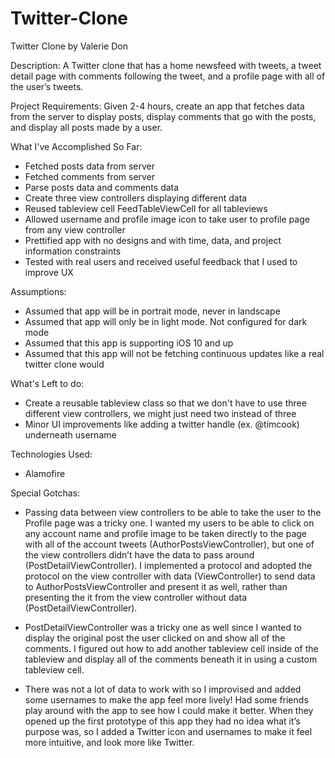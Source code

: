 # Twitter-Clone



Twitter Clone by Valerie Don

Description:
A Twitter clone that has a home newsfeed with tweets, a tweet detail page with comments following the tweet, and a profile page with all of the user’s tweets.

Project Requirements:
Given 2-4 hours, create an app that fetches data from the server to display posts, display comments that go with the posts, and display all posts made by a user.

What I've Accomplished So Far:
- Fetched posts data from server
- Fetched comments from server
- Parse posts data and comments data
- Create three view controllers displaying different data
- Reused tableview cell FeedTableViewCell for all tableviews
- Allowed username and profile image icon to take user to profile page from any view controller
- Prettified app with no designs and with time, data, and project information constraints
- Tested with real users and received useful feedback that I used to improve UX

Assumptions:
- Assumed that app will be in portrait mode, never in landscape
- Assumed that app will only be in light mode. Not configured for dark mode
- Assumed that this app is supporting iOS 10 and up
- Assumed that this app will not be fetching continuous updates like a real twitter clone would

What's Left to do:
- Create a reusable tableview class so that we don't have to use three different view controllers, we might just need two instead of three
- Minor UI improvements like adding a twitter handle (ex. @timcook) underneath username

Technologies Used:
- Alamofire

Special Gotchas:
- Passing data between view controllers to be able to take the user to the Profile page was a tricky one. I wanted my users to be able to click on any account name and profile image to be taken directly to the page with all of the account tweets (AuthorPostsViewController), but one of the view controllers didn’t have the data to pass around (PostDetailViewController). I implemented a protocol and adopted the protocol on the view controller with data (ViewController) to send data to AuthorPostsViewController and present it as well, rather than presenting the it from the view controller without data (PostDetailViewController).

- PostDetailViewController was a tricky one as well since I wanted to display the original post the user clicked on and show all of the comments. I figured out how to add another tableview cell inside of the tableview and display all of the comments beneath it in using a custom tableview cell.

- There was not a lot of data to work with so I improvised and added some usernames to make the app feel more lively! Had some friends play around with the app to see how I could make it better. When they opened up the first prototype of this app they had no idea what it’s purpose was, so I added a Twitter icon and usernames to make it feel more intuitive, and look more like Twitter.











